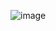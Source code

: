 ![image](https://github.com/dhruvabhat24/Leetcode-2024/assets/122305929/f8af3559-91fe-4cfb-9066-6c5a728f9f9d)
